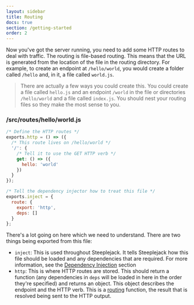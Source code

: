 ```yaml
---
layout: sidebar
title: Routing
docs: true
section: /getting-started
order: 2
---
```


Now you've got the server running, you need to add some HTTP routes to deal with traffic. The routing is file-based 
routing. This means that the URL is generated from the location of the file in the routing directory. For example, to 
create an endpoint at `/hello/world`, you would create a folder called `/hello` and, in it, a file called `world.js`.

> There are actually a few ways you could create this. You could create a file called `hello.js` and an endpoint 
> `/world` in the file or directories `/hello/world` and a file called `index.js`. You should nest your routing files so
> they make the most sense to you.

### /src/routes/hello/world.js

```javascript
/* Define the HTTP routes */
exports.http = () => ({
  /* This route lives on /hello/world */
  '/': {
    /* Tell it to use the GET HTTP verb */
    get: () => ({
      hello: 'world'
    })
  }
});

/* Tell the dependency injector how to treat this file */
exports.inject = {
  route: {
    export: 'http',
    deps: []
  }
};
```

There's a lot going on here which we need to understand. There are two things being exported from this file:
- `inject`: This is used throughout Steeplejack. It tells Steeplejack how this file should be loaded and any
  dependencies that are required. For more information, see the [Dependency Injection](/docs/dependency-injection)
  section
- `http`: This is where HTTP routes are stored. This should return a function (any dependencies in `deps` will be loaded
  in here in the order they're specified) and returns an object. This object describes the endpoint and the HTTP verb.
  This is a [routing](/docs/routes) function, the result that is resolved being sent to the HTTP output.
